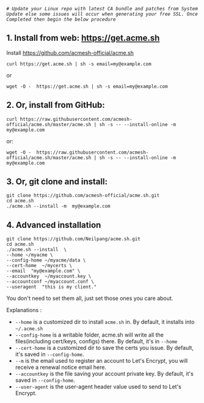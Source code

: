 _`# Update your Linux repo with latest CA bundle and patches from System Update else some issues will occur when generating your free SSL. Once Completed then begin the below procedure`_

## 1. Install from web: https://get.acme.sh

Install https://github.com/acmesh-official/acme.sh

```
curl https://get.acme.sh | sh -s email=my@example.com

```

or

```
wget -O -  https://get.acme.sh | sh -s email=my@example.com
```

## 2. Or, install from GitHub:

```
curl https://raw.githubusercontent.com/acmesh-official/acme.sh/master/acme.sh | sh -s -- --install-online -m  my@example.com
```

or:
```
wget -O -  https://raw.githubusercontent.com/acmesh-official/acme.sh/master/acme.sh | sh -s -- --install-online -m  my@example.com
```


## 3. Or, git clone and install:

```
git clone https://github.com/acmesh-official/acme.sh.git
cd acme.sh
./acme.sh --install -m  my@example.com
```


## 4. Advanced installation

```
git clone https://github.com/Neilpang/acme.sh.git
cd acme.sh
./acme.sh --install  \
--home ~/myacme \
--config-home ~/myacme/data \
--cert-home  ~/mycerts \
--email  "my@example.com" \
--accountkey  ~/myaccount.key \
--accountconf ~/myaccount.conf \
--useragent  "this is my client."
```

You don't need to set them all, just set those ones you care about.

Explanations :

- `--home` is a customized dir to install `acme.sh` in.  By default, it installs into `~/.acme.sh` 
- `--config-home` is a writable folder, acme.sh will write all the files(including cert/keys, configs) there. By default, it's in `--home`
- `--cert-home` is a customized dir to save the certs you issue.  By default, it's saved in `--config-home`.
- `--m` is the email used to register an account to Let's Encrypt,  you will receive a renewal notice email here.
- `--accountkey` is the file saving your account private key.  By default, it's saved in `--config-home`.
- `--user-agent`  is the user-agent header value used to send to Let's Encrypt.


